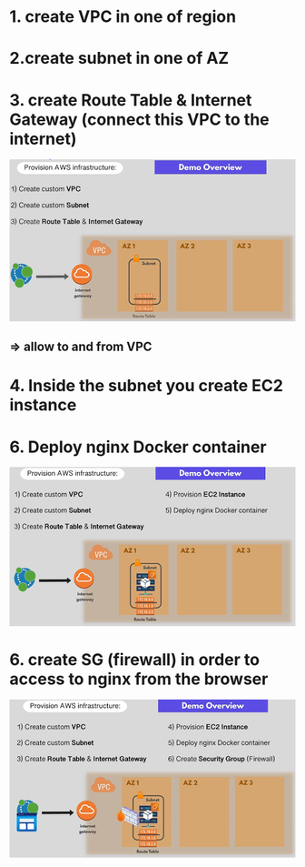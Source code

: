 # 1. create VPC in one of region
# 2.create subnet in one of AZ 
# 3. create Route Table & Internet Gateway (connect this VPC to the internet)
![Alt text](image.png)
## => allow to and from VPC
# 4. Inside the subnet you create EC2 instance 
# 6. Deploy nginx Docker container
![Alt text](image-1.png)
# 6. create SG (firewall) in order to access to nginx from the browser
![Alt text](image-2.png)
 
